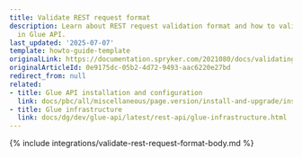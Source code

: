 ```yaml
---
title: Validate REST request format
description: Learn about REST request validation format and how to validate requests
  in Glue API.
last_updated: '2025-07-07'
template: howto-guide-template
originalLink: https://documentation.spryker.com/2021080/docs/validating-rest-request-format
originalArticleId: 0e9175dc-05b2-4d72-9493-aac6220e27bd
redirect_from: null
related:
- title: Glue API installation and configuration
  link: docs/pbc/all/miscellaneous/page.version/install-and-upgrade/install-glue-api/install-the-spryker-core-glue-api.html
- title: Glue infrastructure
  link: docs/dg/dev/glue-api/latest/rest-api/glue-infrastructure.html
---
```


{% include integrations/validate-rest-request-format-body.md %}
